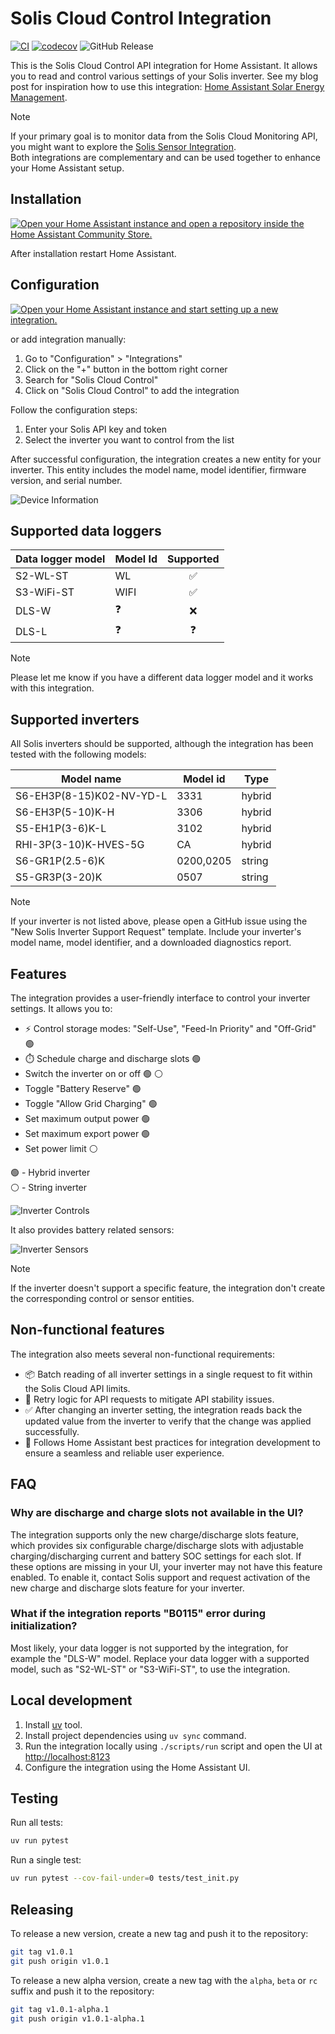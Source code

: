 # Solis Cloud Control Integration

[![CI](https://github.com/mkuthan/solis-cloud-control/actions/workflows/ci.yml/badge.svg)](https://github.com/mkuthan/solis-cloud-control/actions/workflows/ci.yml)
[![codecov](https://codecov.io/gh/mkuthan/solis-cloud-control/graph/badge.svg?token=19S6622V10)](https://codecov.io/gh/mkuthan/solis-cloud-control)
![GitHub Release](https://img.shields.io/github/v/release/mkuthan/solis-cloud-control)

This is the Solis Cloud Control API integration for Home Assistant.
It allows you to read and control various settings of your Solis inverter.
See my blog post for inspiration how to use this integration: [Home Assistant Solar Energy Management](https://mkuthan.github.io/blog/2025/04/12/home-assistant-solar/).

> [!NOTE]
> If your primary goal is to monitor data from the Solis Cloud Monitoring API, you might want to explore the [Solis Sensor Integration](https://github.com/hultenvp/solis-sensor/).  
> Both integrations are complementary and can be used together to enhance your Home Assistant setup.

## Installation

[![Open your Home Assistant instance and open a repository inside the Home Assistant Community Store.](https://my.home-assistant.io/badges/hacs_repository.svg)](https://my.home-assistant.io/redirect/hacs_repository/?owner=mkuthan&repository=solis-cloud-control)

After installation restart Home Assistant.

## Configuration

[![Open your Home Assistant instance and start setting up a new integration.](https://my.home-assistant.io/badges/config_flow_start.svg)](https://my.home-assistant.io/redirect/config_flow_start/?domain=solis_cloud_control)

or add integration manually:

1. Go to "Configuration" > "Integrations"
2. Click on the "+" button in the bottom right corner
3. Search for "Solis Cloud Control"
4. Click on "Solis Cloud Control" to add the integration

Follow the configuration steps:

1. Enter your Solis API key and token
2. Select the inverter you want to control from the list

After successful configuration, the integration creates a new entity for your inverter. This entity includes the model name, model identifier, firmware version, and serial number.

![Device Information](device_info.png)

## Supported data loggers

| Data logger model | Model Id | Supported |
| ----------------- | -------- | :-------: |
| S2-WL-ST          | WL       |     ✅     |
| S3-WiFi-ST        | WIFI     |     ✅     |
| DLS-W             | ❓        |     ❌     |
| DLS-L             | ❓        |     ❓     |

> [!NOTE]
> Please let me know if you have a different data logger model and it works with this integration.

## Supported inverters

All Solis inverters should be supported, although the integration has been tested with the following models:

| Model name               | Model id  | Type   |
| ------------------------ | --------- | ------ |
| S6-EH3P(8-15)K02-NV-YD-L | 3331      | hybrid |
| S6-EH3P(5-10)K-H         | 3306      | hybrid |
| S5-EH1P(3-6)K-L          | 3102      | hybrid |
| RHI-3P(3-10)K-HVES-5G    | CA        | hybrid |
| S6-GR1P(2.5-6)K          | 0200,0205 | string |
| S5-GR3P(3-20)K           | 0507      | string |

> [!NOTE]
> If your inverter is not listed above, please open a GitHub issue using the "New Solis Inverter Support Request" template.
> Include your inverter's model name, model identifier, and a downloaded diagnostics report.

## Features

The integration provides a user-friendly interface to control your inverter settings. It allows you to:

* ⚡ Control storage modes: "Self-Use", "Feed-In Priority" and "Off-Grid" 🟢
* ⏱️ Schedule charge and discharge slots 🟢
* Switch the inverter on or off 🟢 ⚪️
* Toggle "Battery Reserve" 🟢
* Toggle "Allow Grid Charging" 🟢
* Set maximum output power 🟢
* Set maximum export power 🟢
* Set power limit ⚪️

🟢 - Hybrid inverter  
⚪️ - String inverter

![Inverter Controls](inverter_controls.png)

It also provides battery related sensors:

![Inverter Sensors](inverter_sensors.png)

> [!NOTE]
> If the inverter doesn't support a specific feature, the integration don't create the corresponding control or sensor entities.

## Non-functional features

The integration also meets several non-functional requirements:

* 📦 Batch reading of all inverter settings in a single request to fit within the Solis Cloud API limits.
* 🔄 Retry logic for API requests to mitigate API stability issues.
* ✅ After changing an inverter setting, the integration reads back the updated value from the inverter to verify that the change was applied successfully.
* 🏡 Follows Home Assistant best practices for integration development to ensure a seamless and reliable user experience.

## FAQ

### Why are discharge and charge slots not available in the UI?

The integration supports only the new charge/discharge slots feature, which provides six configurable charge/discharge slots with adjustable charging/discharging current and battery SOC settings for each slot.
If these options are missing in your UI, your inverter may not have this feature enabled.
To enable it, contact Solis support and request activation of the new charge and discharge slots feature for your inverter.

### What if the integration reports "B0115" error during initialization?

Most likely, your data logger is not supported by the integration, for example the "DLS-W" model.
Replace your data logger with a supported model, such as "S2-WL-ST" or "S3-WiFi-ST", to use the integration.

## Local development

1. Install [uv](https://docs.astral.sh/uv/getting-started/installation/) tool.
2. Install project dependencies using `uv sync` command.
3. Run the integration locally using `./scripts/run` script and open the UI at <http://localhost:8123>
4. Configure the integration using the Home Assistant UI.

## Testing

Run all tests:

```bash
uv run pytest
```

Run a single test:

```bash
uv run pytest --cov-fail-under=0 tests/test_init.py
```

## Releasing

To release a new version, create a new tag and push it to the repository:

```bash
git tag v1.0.1
git push origin v1.0.1
```

To release a new alpha version, create a new tag with the `alpha`, `beta` or `rc` suffix and push it to the repository:

```bash
git tag v1.0.1-alpha.1
git push origin v1.0.1-alpha.1
```
